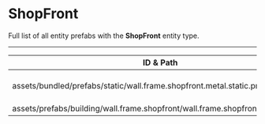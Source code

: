# ShopFront
Full list of all <Badge type="warning" text="2"/> entity prefabs with the **ShopFront** entity type.

---
| ID & Path |
| --- |
| <a href="#3894884980"><Badge id="3894884980" type="tip" text="#"/></a> <Badge type="tip" text="3894884980"/> <br> assets/bundled/prefabs/static/wall.frame.shopfront.metal.static.prefab |
| <a href="#1180657261"><Badge id="1180657261" type="tip" text="#"/></a> <Badge type="tip" text="1180657261"/> <br> assets/prefabs/building/wall.frame.shopfront/wall.frame.shopfront.metal.prefab |
